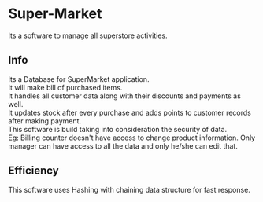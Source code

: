 # Super-Market
Its a software to manage all superstore activities.

<h2>Info</h2>
Its a Database for SuperMarket application.<br>
It will make bill of purchased items.<br>
It handles all customer data along with their discounts and payments as well.<br>
It updates stock after every purchase and adds points to customer records after making payment.<br>
This software is build taking into consideration the security of data.<br>
Eg: Billing counter doesn't have access to change product information. Only manager can have access to all the data and only he/she can edit that.<br>

<h2>Efficiency</h2>
This software uses Hashing with chaining data structure for fast response.
